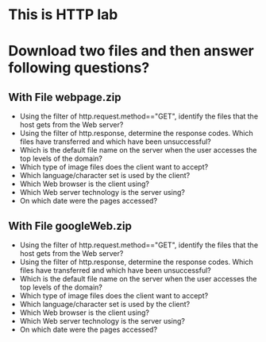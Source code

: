 # This is HTTP lab

# Download two files and then answer following questions?

## With File webpage.zip

- Using the filter of http.request.method=="GET", identify the files that the host gets from the Web server?
- Using the filter of http.response, determine the response codes. Which files have transferred and which have been unsuccessful?
- Which is the default file name on the server when the user accesses the top levels of the domain?
- Which type of image files does the client want to accept?
- Which language/character set is used by the client?
- Which Web browser is the client using?
- Which Web server technology is the server using?
- On which date were the pages accessed?

## With File googleWeb.zip

- Using the filter of http.request.method=="GET", identify the files that the host gets from the Web server?
- Using the filter of http.response, determine the response codes. Which files have transferred and which have been unsuccessful?
- Which is the default file name on the server when the user accesses the top levels of the domain?
- Which type of image files does the client want to accept?
- Which language/character set is used by the client?
- Which Web browser is the client using?
- Which Web server technology is the server using?
- On which date were the pages accessed?
